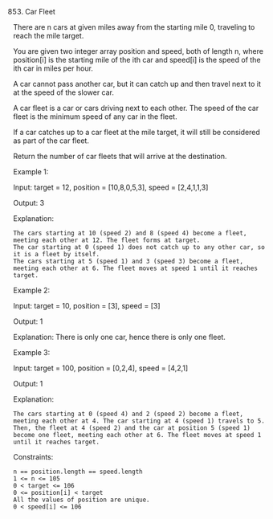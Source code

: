 853. Car Fleet

There are n cars at given miles away from the starting mile 0, traveling to reach the mile target.

You are given two integer array position and speed, both of length n, where position[i] is the starting mile of the ith car and speed[i] is the speed of the ith car in miles per hour.

A car cannot pass another car, but it can catch up and then travel next to it at the speed of the slower car.

A car fleet is a car or cars driving next to each other. The speed of the car fleet is the minimum speed of any car in the fleet.

If a car catches up to a car fleet at the mile target, it will still be considered as part of the car fleet.

Return the number of car fleets that will arrive at the destination.

Example 1:

Input: target = 12, position = [10,8,0,5,3], speed = [2,4,1,1,3]

Output: 3

Explanation:

    The cars starting at 10 (speed 2) and 8 (speed 4) become a fleet, meeting each other at 12. The fleet forms at target.
    The car starting at 0 (speed 1) does not catch up to any other car, so it is a fleet by itself.
    The cars starting at 5 (speed 1) and 3 (speed 3) become a fleet, meeting each other at 6. The fleet moves at speed 1 until it reaches target.

Example 2:

Input: target = 10, position = [3], speed = [3]

Output: 1

Explanation:
There is only one car, hence there is only one fleet.

Example 3:

Input: target = 100, position = [0,2,4], speed = [4,2,1]

Output: 1

Explanation:

    The cars starting at 0 (speed 4) and 2 (speed 2) become a fleet, meeting each other at 4. The car starting at 4 (speed 1) travels to 5.
    Then, the fleet at 4 (speed 2) and the car at position 5 (speed 1) become one fleet, meeting each other at 6. The fleet moves at speed 1 until it reaches target.

Constraints:

    n == position.length == speed.length
    1 <= n <= 105
    0 < target <= 106
    0 <= position[i] < target
    All the values of position are unique.
    0 < speed[i] <= 106